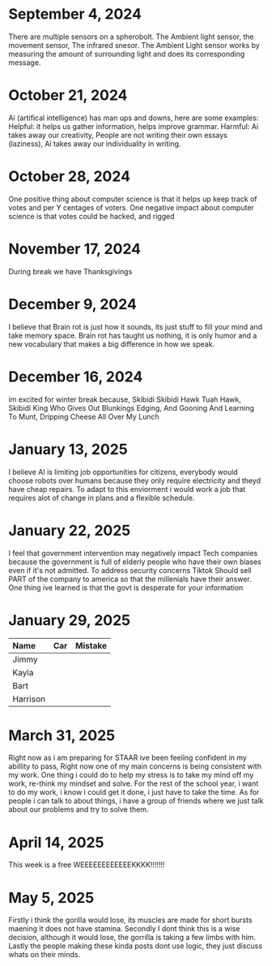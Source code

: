 # September 4, 2024

There are multiple sensors on a spherobolt. The Ambient light sensor, the movement sensor, The infrared snesor.
The Ambient Light sensor works by measuring the amount of surrounding light and does its corresponding message.
 
# October 21, 2024

Ai (artifical intelligence) has man ups and downs, here are some examples:
Helpful: it helps us gather information, helps improve grammar.
Harmful: Ai takes away our creativity, People are not writing their own essays (laziness), Ai takes away our individuality in writing.


# October 28, 2024

One positive thing about computer science is that it helps up keep track of votes and per Y centages of voters.
One negative impact about computer science is that votes could be hacked, and rigged

# November 17, 2024
During break we have Thanksgivings
# December 9, 2024
I believe that Brain rot is just how it sounds, its just stuff to fill your mind and take memory space.
Brain rot has taught us nothing, it is only humor and a new vocabulary that makes a big difference in how we speak.

# December 16, 2024
im excited for winter break because, Skibidi Skibidi Hawk Tuah Hawk, Skibidi King Who Gives Out Blunkings Edging, And Gooning And Learning To Munt, Dripping Cheese All Over My Lunch

# January 13, 2025

I believe AI is limiting job opportunities for citizens, everybody would choose robots over humans because they only require electricity and theyd have cheap repairs. To adapt to this enviorment i would work a job that requires alot of change in plans and a flexible schedule.

# January 22, 2025
I feel that government intervention may negatively impact Tech companies because the government is full of elderly people who have their own biases even if it's not admitted. To address security concerns Tiktok Should sell PART of the company to america so that the millenials have their answer.
One thing ive learned is that the govt is desperate for your information

# January 29, 2025
| Name     | Car | Mistake |
| :------- | :-- | :------ |
| Jimmy    |     |         |
| Kayla    |     |         |
| Bart     |     |         |
| Harrison |     |         |


# March 31, 2025
Right now as i am preparing for STAAR ive been feeling confident in my abillity to pass, Right now one of my main concerns is being consistent with my work. One thing i could do to help my stress is to take my mind off my work, re-think my mindset and solve. For the rest of the school year, i want to do my work, i know i could get it done, i just have to take the time. As for people i can talk to about things, i have a group of friends where we just talk about our problems and try to solve them.

# April 14, 2025
This week is a free WEEEEEEEEEEEEKKKK!!!!!!!

# May 5, 2025
Firstly i think the gorilla would lose, its muscles are made for short bursts maening it does not have stamina. Secondly I dont think this is a wise decision, although it would lose, the gorrilla is taking a few limbs with him.
Lastly the people making these kinda posts dont use logic, they just discuss whats on their minds.
